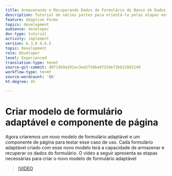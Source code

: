 ```yaml
---
title: Armazenando e Recuperando Dados de Formulário do Banco de Dados MySQL
description: Tutorial de várias partes para orientá-lo pelas etapas envolvidas no armazenamento e recuperação de dados do formulário
feature: Adaptive Forms
topics: development
audience: developer
doc-type: tutorial
activity: implement
version: 6.3,6.4,6.5
topic: Development
role: Developer
level: Experienced
translation-type: tm+mt
source-git-commit: d9714b9a291ec3ee5f3dba9723de72bb120d2149
workflow-type: tm+mt
source-wordcount: '86'
ht-degree: 4%

---
```


# Criar modelo de formulário adaptável e componente de página

Agora criaremos um novo modelo de formulário adaptável e um componente de página para testar esse caso de uso. Cada formulário adaptável criado com esse novo modelo terá a capacidade de armazenar e recuperar os dados do formulário.
O vídeo a seguir apresenta as etapas necessárias para criar o novo modelo de formulário adaptável
>[!VIDEO](https://video.tv.adobe.com/v/27828?quality=9&learn=on)

